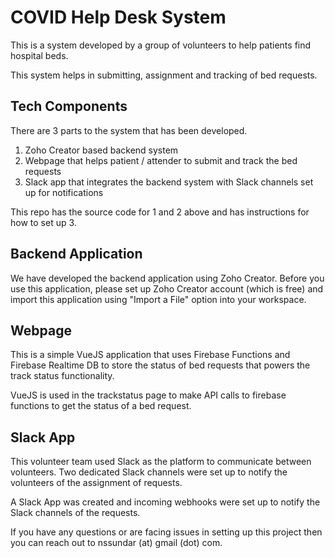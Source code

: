 # COVID Help Desk System

This is a system developed by a group of volunteers to help patients find hospital beds. 

This system helps in submitting, assignment and tracking of bed requests.


## Tech Components

There are 3 parts to the system that has been developed.

1. Zoho Creator based backend system
2. Webpage that helps patient / attender to submit and track the bed requests
3. Slack app that integrates the backend system with Slack channels set up for notifications


This repo has the source code for 1 and 2 above and has instructions for how to set up 3.

## Backend Application
We have developed the backend application using Zoho Creator. Before you use this application, please set up Zoho Creator account (which is free) and import this application using "Import a File" option into your workspace. 

## Webpage
This is a simple VueJS application that uses Firebase Functions and Firebase Realtime DB to store the status of bed requests that powers the track status functionality. 

VueJS is used in the trackstatus page to make API calls to firebase functions to get the status of a bed request.

## Slack App
This volunteer team used Slack as the platform to communicate between volunteers. Two dedicated Slack channels were set up to notify the volunteers of the assignment of requests. 

A Slack App was created and incoming webhooks were set up to notify the Slack channels of the requests. 

If you have any questions or are facing issues in setting up this project then you can reach out to nssundar (at) gmail (dot) com.

